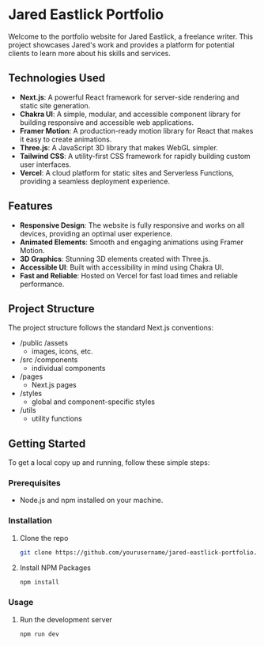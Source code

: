 # Jared Eastlick Portfolio

Welcome to the portfolio website for Jared Eastlick, a freelance writer. This project showcases Jared's work and provides a platform for potential clients to learn more about his skills and services.

## Technologies Used

- **Next.js**: A powerful React framework for server-side rendering and static site generation.
- **Chakra UI**: A simple, modular, and accessible component library for building responsive and accessible web applications.
- **Framer Motion**: A production-ready motion library for React that makes it easy to create animations.
- **Three.js**: A JavaScript 3D library that makes WebGL simpler.
- **Tailwind CSS**: A utility-first CSS framework for rapidly building custom user interfaces.
- **Vercel**: A cloud platform for static sites and Serverless Functions, providing a seamless deployment experience.

## Features

- **Responsive Design**: The website is fully responsive and works on all devices, providing an optimal user experience.
- **Animated Elements**: Smooth and engaging animations using Framer Motion.
- **3D Graphics**: Stunning 3D elements created with Three.js.
- **Accessible UI**: Built with accessibility in mind using Chakra UI.
- **Fast and Reliable**: Hosted on Vercel for fast load times and reliable performance.

## Project Structure

The project structure follows the standard Next.js conventions:

- /public
/assets
  - images, icons, etc.
- /src
/components
  - individual components
- /pages
  - Next.js pages
- /styles
  - global and component-specific styles
- /utils
  - utility functions
  
## Getting Started

To get a local copy up and running, follow these simple steps:

### Prerequisites

- Node.js and npm installed on your machine.

### Installation

1. Clone the repo
   ```sh
   git clone https://github.com/yourusername/jared-eastlick-portfolio.git
   ```
2. Install NPM Packages
   ```sh
   npm install
   ```
### Usage

1. Run the development server
   ```sh
   npm run dev
   ```
